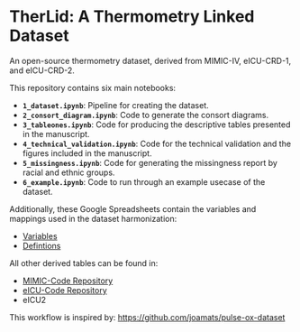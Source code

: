 # TherLid: A Thermometry Linked Dataset
An open-source thermometry dataset, derived from MIMIC-IV, eICU-CRD-1, and eICU-CRD-2.

This repository contains six main notebooks:

- **`1_dataset.ipynb`**: Pipeline for creating the dataset.
- **`2_consort_diagram.ipynb`**: Code to generate the consort diagrams.
- **`3_tableones.ipynb`**: Code for producing the descriptive tables presented in the manuscript.
- **`4_technical_validation.ipynb`**: Code for the technical validation and the figures included in the manuscript.
- **`5_missingness.ipynb`**: Code for generating the missingness report by racial and ethnic groups.
- **`6_example.ipynb`**: Code to run through an example usecase of the dataset.

Additionally, these Google Spreadsheets contain the variables and mappings used in the dataset harmonization:

* [Variables](https://docs.google.com/spreadsheets/d/1SOWmaaq_FR5kkMXYnM1-6V7SR8vd0PPPuhvSmSpB_jA/)
* [Defintions](https://docs.google.com/spreadsheets/d/1nKYWio1WaPbDPGAmQazPKp-V0Nxv2xFXHhy6yRrG7Qc/)

All other derived tables can be found in:
* [MIMIC-Code Repository](https://github.com/MIT-LCP/mimic-code)
* [eICU-Code Repository](https://github.com/MIT-LCP/eicu-code/)
* eICU2

This workflow is inspired by:
https://github.com/joamats/pulse-ox-dataset
